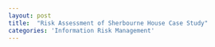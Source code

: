 ```yaml
---
layout: post
title:  "Risk Assessment of Sherbourne House Case Study"
categories: 'Information Risk Management'
---
```

